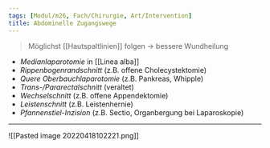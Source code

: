 ```yaml
---
tags: [Modul/m26, Fach/Chirurgie, Art/Intervention]
title: Abdominelle Zugangswege
---
```

> Möglichst [[Hautspaltlinien]] folgen → bessere Wundheilung

- *Medianlaparotomie* in [[Linea alba]]
- *Rippenbogenrandschnitt* (z.B. offene Cholecystektomie)
- *Quere Oberbauchlaparotomie* (z.B. Pankreas, Whipple)
- *Trans-/Pararectalschnitt* (veraltet)
- *Wechselschnitt* (z.B. offene Appendektomie)
- *Leistenschnitt* (z.B. Leistenhernie)
- *Pfannenstiel-Inzision* (z.B. Sectio, Organbergung bei Laparoskopie)

---
![[Pasted image 20220418102221.png]]